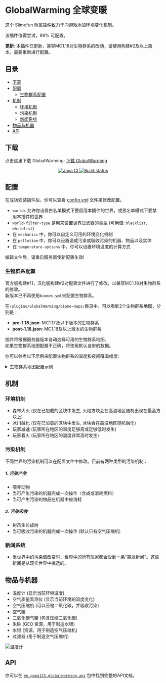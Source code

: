 # GlobalWarming 全球变暖

这个 Slimefun 附属插件致力于向游戏添加环境变化机制。

该插件值得尝试，99% 可配置。

**更新**: 本插件已更新，兼容MC1.18对生物群系的改动，请使用构建#2及以上版本。需要重新进行配置。

## 目录

* [下载](#下载)
* [配置](#配置)
  * [生物群系配置](#生物群系配置)
* [机制](#机制)
  * [环境机制](#环境机制)
  * [污染机制](#污染机制)
  * [新闻系统](#新闻系统)
* [物品与机器](#物品与机器)
* [API](#api)

## 下载

点击这里下载 GlobalWarming: [下载 GlobalWarming](https://builds.guizhanss.net/GuizhanCraft/GlobalWarming-CN/master)

<p align="center">
  <a href="https://github.com/ybw0014/GlobalWarming-CN/actions/workflows/maven.yml">
    <img src="https://github.com/ybw0014/GlobalWarming-CN/actions/workflows/maven.yml/badge.svg" alt="Java CI"/>
  </a>

  <a href="https://builds.guizhanss.net/ybw0014/GlobalWarming-CN/master">
    <img src="https://builds.guizhanss.net/f/ybw0014/GlobalWarming-CN/master/badge.svg" alt="Build status"/>
  </a>
</p>

## 配置

在成功安装插件后，你可以查看 [config.yml](https://github.com/GuizhanCraft/GlobalWarming-CN/blob/master/src/main/resources/config.yml) 文件来修改配置。
- `worlds` 允许你设置白名单模式下要启用本插件的世界，或黑名单模式下要禁用本插件的世界
- `world-filter-type` 是用来设置世界过滤器的类型 (可用值: ``blacklist``, ``whitelist``)
- 在 `mechanics` 中，你可以自定义可用的环境变化机制
- 在 `pollution` 中，你可以设置造成污染或吸收污染的机器、物品以及实体
- 在 `temperature-options` 中，你可以设置环境温度的计算方式

编辑文件后，请重启服务器使新配置生效!

### 生物群系配置

官方版构建#11，汉化版构建#2对配置文件进行了修改，以兼容MC1.18对生物群系的修改。  
新版本已不再使用`biomes.yml`来配置生物群系。

在`/plugins/GlobalWarming/biome-maps/`目录中，可以看到2个生物群系地图，分别是：

- **pre-1.18.json**: MC1.17及以下版本的生物群系
- **post-1.18.json**: MC1.18及以上版本的生物群系

插件将根据服务器版本自动选择可用的生物群系地图。  
如果生物群系地图配置不正确，将使用默认自带的数据。

你可以参考以下示例来配置生物群系的温度和夜间降温幅度:

<details>
  <summary>生物群系地图配置示例</summary>
 
  ```yaml
   ...
   {
     {
     "value": {
       "temperature": 10,
       "max-temp-drop-at-night": 14
     },
     "biomes": [
       "minecraft:dripstone_caves"
     ]
   },
   {
     "value": {
       "temperature": 19,
       "max-temp-drop-at-night": 10
     },
     "biomes": [
       "minecraft:lush_caves"
     ]
   },
   ...
  ```
 </details>

## 机制

### 环境机制

- 森林大火 (仅在已加载的区块中发生, 火焰方块会在高温地区随机出现在最高方块上)
- 冰川融化 (仅在已加载的区块中发生, 冰块会在高温地区随机融化)
- 玩家减速 (玩家所在地区的温度足够高或足够低时发生)
- 玩家着火 (玩家所在地区的温度非常高时发生)

### 污染机制

不同世界的污染机制可以在配置文件中修改。目前有两种类型的污染机制：

##### 1. 污染产生

- 喂养动物
- 当可产生污染的机器完成一次操作（合成或消耗燃料）
- 当可产生污染的物品在机器中被消耗

##### 2. 污染吸收

- 树苗生长成树
- 当可吸收污染的机器完成一次操作 (默认只有空气压缩机)

### 新闻系统

- 当世界中的污染值改变时，世界中的所有玩家都会受到一条"突发新闻"。这些新闻是从现实世界中挑选的。

## 物品与机器

- 温度计 (显示当前环境温度)
- 空气质量监测仪 (显示当前环境的温度变化)
- 空气压缩机 (可以压缩二氧化碳，并吸收污染)
- 空气罐
- 二氧化碳气罐 (包含压缩二氧化碳)
- 朱砂 (GEO 资源，用于制造水银)
- 水银 (资源，用于制造空气压缩机)
- 过滤器 (用于制造空气压缩机)

![温度计](https://cdn.jsdelivr.net/gh/GuizhanCraft/GlobalWarming-CN@master/images/thermometer.png)

## API

你可以在 [`me.poma123.globalwarming.api`](https://github.com/poma123/GlobalWarming/tree/master/src/main/java/me/poma123/globalwarming/api) 包中找到完整的API文档。
